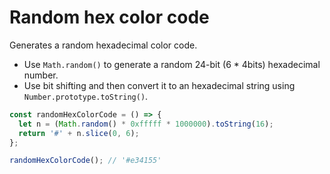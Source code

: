 # Random hex color code

Generates a random hexadecimal color code.

* Use `Math.random()` to generate a random 24-bit (6 \* 4bits) hexadecimal number.
* Use bit shifting and then convert it to an hexadecimal string using `Number.prototype.toString()`.

```js
const randomHexColorCode = () => {
  let n = (Math.random() * 0xfffff * 1000000).toString(16);
  return '#' + n.slice(0, 6);
};
```

```js
randomHexColorCode(); // '#e34155'
```
